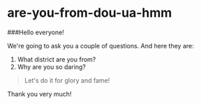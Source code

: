 # are-you-from-dou-ua-hmm

###Hello everyone!

We're going to ask you a couple of questions. And here they are:

1. What district are you from?
2. Why are you so daring?

> Let's do it for glory and fame!

Thank you very much!
